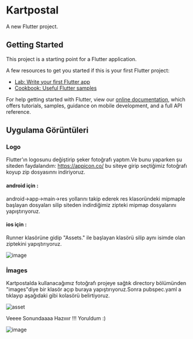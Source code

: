 # Kartpostal

A new Flutter project.

## Getting Started

This project is a starting point for a Flutter application.

A few resources to get you started if this is your first Flutter project:

- [Lab: Write your first Flutter app](https://flutter.dev/docs/get-started/codelab)
- [Cookbook: Useful Flutter samples](https://flutter.dev/docs/cookbook)

For help getting started with Flutter, view our
[online documentation](https://flutter.dev/docs), which offers tutorials,
samples, guidance on mobile development, and a full API reference.


## Uygulama Görüntüleri
### Logo
Flutter'ın logosunu değiştirip şeker fotoğrafı yaptım.Ve bunu yaparken şu siteden faydalandım: https://appicon.co/
bu siteye girip seçtiğimiz fotoğrafı koyup zip dosyasınnı indiriyoruz. 

#### android için :
android->app->main->res yollarını takip ederek res klasoründeki mipmaple başlayan dosyaları silip siteden indirdiğimiz zipteki mipmap dosyalarını yapıştırıyoruz.
#### ios için :
Runner klasörüne gidip "Assets." ile başlayan klasörü silip aynı isimde olan ziptekini yapıştırıyoruz.

![image](https://user-images.githubusercontent.com/63172521/124675048-91712600-dec4-11eb-8212-19d6fa13eefd.png)

### İmages
Kartpostalda kullanacağımız fotoğrafı projeye sağtık directory bölümünden "images"diye bir klasör açıp buraya yapıştırıyoruz.Sonra pubspec.yaml a tıklayıp aşağıdaki gibi kolasörü belirtiyoruz.

![asset](https://user-images.githubusercontent.com/63172521/124677320-d9924780-dec8-11eb-9d47-9a2f1c5b5cea.png)

Veeee Sonundaaaa Hazıııır !!! Yoruldum :)

![image](https://user-images.githubusercontent.com/63172521/124677646-95537700-dec9-11eb-974f-92f58b0b6cad.png)


